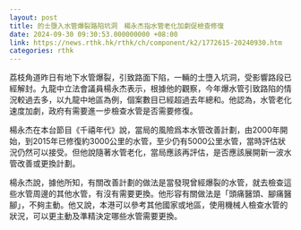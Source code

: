 ```yaml
---
layout: post
title: 的士墮入水管爆裂路陷坑洞　楊永杰指水管老化加劇促檢查修復
date: 2024-09-30 09:30:53.000000000 +08:00
link: https://news.rthk.hk/rthk/ch/component/k2/1772615-20240930.htm
categories: rthk
---
```


荔枝角道昨日有地下水管爆裂，引致路面下陷，一輛的士墮入坑洞，受影響路段已經解封。九龍中立法會議員楊永杰表示，根據他的觀察，今年爆水管引致路陷的情況較過去多，以九龍中地區為例，個案數目已經超過去年總和。他認為，水管老化速度加劇，政府有需要進一步檢查水管是否需要修復。

楊永杰在本台節目《千禧年代》說，當局的風險爲本水管改善計劃，由2000年開始，到2015年已修復約3000公里的水管，至少仍有5000公里水管，當時評估狀況仍然可以接受。但他說隨著水管老化，當局應該再評估，是否應該展開新一波水管改善或更換計劃。

楊永杰說，據他所知，有關改善計劃的做法是當發現曾經爆裂的水管，就去檢查這些水管周邊的其他水管，有沒有需要更換。他形容有關做法是「頭痛醫頭、腳痛醫腳」，不夠主動。他又說，本港可以參考其他國家或地區，使用機械人檢查水管的狀況，可以更主動及準精決定哪些水管需要更換。
